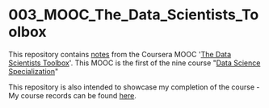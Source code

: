 # 003_MOOC_The_Data_Scientists_Toolbox
This repository contains [notes](https://github.com/mariocpinto/003_MOOC_The_Data_Scientists_Toolbox/blob/master/Course_Notes.md) from the Coursera MOOC '[The Data Scientists Toolbox](https://www.coursera.org/learn/data-scientists-tools/)'. This MOOC is the first of the nine course "[Data Science Specialization](https://www.coursera.org/specializations/jhu-data-science)"

This repository is also intended to showcase my completion of the course - My course records can be found [here](https://github.com/mariocpinto/0003_MOOC_The_Data_Scientists_Toolbox/blob/master/Course_Completion.md).
